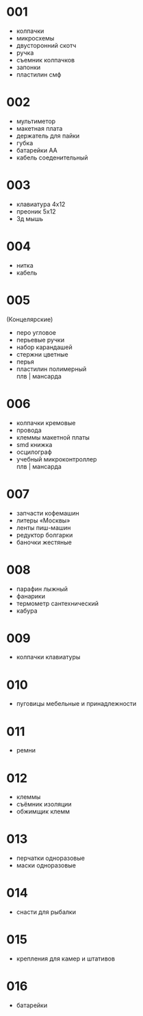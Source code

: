 # 001
- колпачки
- микросхемы  
- двусторонний скотч
- ручка
- съемник колпачков
- запонки 
- пластилин
смф

# 002
- мультиметор
- макетная плата
- держатель для пайки
- губка
- батарейки АА
- кабель соеденительный

# 003
- клавиатура 4х12
- преоник 5х12
- 3д мышь

# 004
- нитка
- кабель

# 005
(Концелярские)
- перо угловое 
- перьевые ручки
- набор карандашей
- стержни цветные
- перья
- пластилин полимерный  
плв | мансарда

# 006
- колпачки кремовые
- провода
- клеммы макетной платы
- smd книжка
- осцилограф
- учебный микроконтроллер  
плв | мансарда

# 007
- запчасти кофемашин
- литеры «Москвы»
- ленты пиш-машин
- редуктор болгарки
- баночки жестяные

# 008
- парафин лыжный 
- фанарики
- термометр сантехнический
- кабура

# 009
- колпачки клавиатуры

# 010
- пуговицы мебельные и принадлежности

# 011
- ремни

# 012
- клеммы
- съёмник изоляции
- обжимщик клемм

# 013
- перчатки одноразовые
- маски одноразовые

# 014
- снасти для рыбалки

# 015
- крепления для камер и штативов

# 016
- батарейки
